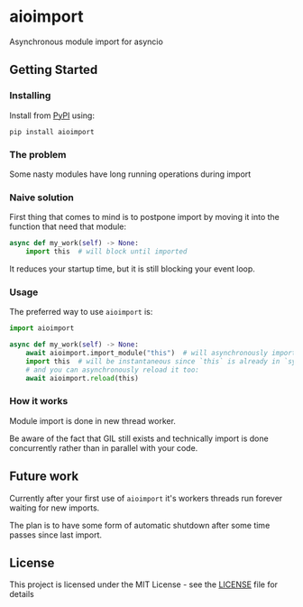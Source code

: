 # aioimport
Asynchronous module import for asyncio

## Getting Started

### Installing

Install from [PyPI](https://pypi.org/project/aioimport/) using:

```
pip install aioimport
```

### The problem

Some nasty modules have long running operations during import

### Naive solution

First thing that comes to mind is to postpone import by moving it into the function that need that module:

```python
async def my_work(self) -> None:
    import this  # will block until imported
```

It reduces your startup time, but it is still blocking your event loop.

### Usage

The preferred way to use `aioimport` is:
```python
import aioimport

async def my_work(self) -> None:
    await aioimport.import_module("this")  # will asynchronously import module
    import this  # will be instantaneous since `this` is already in `sys.modules`
    # and you can asynchronously reload it too:
    await aioimport.reload(this)
```

### How it works

Module import is done in new thread worker.

Be aware of the fact that GIL still exists and technically import is done concurrently rather than in parallel with your code.

## Future work

Currently after your first use of `aioimport` it's workers threads run forever waiting for new imports.

The plan is to have some form of automatic shutdown after some time passes since last import.

## License

This project is licensed under the MIT License - see the [LICENSE](LICENSE) file for details
